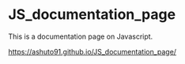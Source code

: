 # JS_documentation_page

This is a documentation page on Javascript.

https://ashuto91.github.io/JS_documentation_page/
